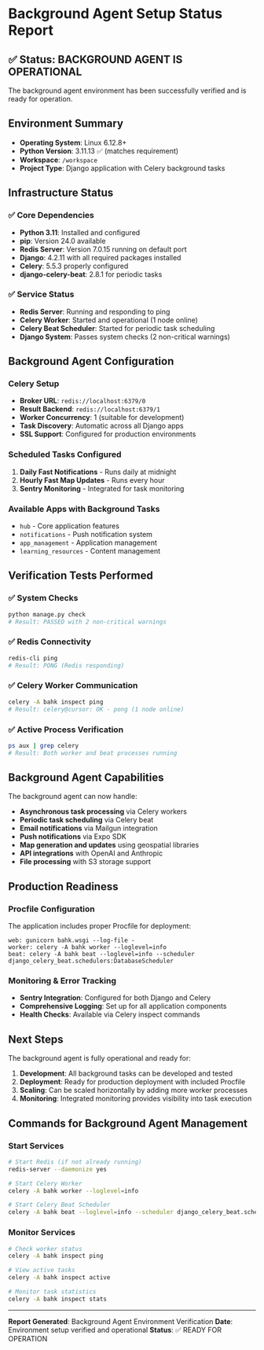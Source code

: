 # Background Agent Setup Status Report

## ✅ Status: BACKGROUND AGENT IS OPERATIONAL

The background agent environment has been successfully verified and is ready for operation.

## Environment Summary

- **Operating System**: Linux 6.12.8+
- **Python Version**: 3.11.13 ✅ (matches requirement)
- **Workspace**: `/workspace`
- **Project Type**: Django application with Celery background tasks

## Infrastructure Status

### ✅ Core Dependencies
- **Python 3.11**: Installed and configured
- **pip**: Version 24.0 available
- **Redis Server**: Version 7.0.15 running on default port
- **Django**: 4.2.11 with all required packages installed
- **Celery**: 5.5.3 properly configured
- **django-celery-beat**: 2.8.1 for periodic tasks

### ✅ Service Status
- **Redis Server**: Running and responding to ping
- **Celery Worker**: Started and operational (1 node online)
- **Celery Beat Scheduler**: Started for periodic task scheduling
- **Django System**: Passes system checks (2 non-critical warnings)

## Background Agent Configuration

### Celery Setup
- **Broker URL**: `redis://localhost:6379/0`
- **Result Backend**: `redis://localhost:6379/1`
- **Worker Concurrency**: 1 (suitable for development)
- **Task Discovery**: Automatic across all Django apps
- **SSL Support**: Configured for production environments

### Scheduled Tasks Configured
1. **Daily Fast Notifications** - Runs daily at midnight
2. **Hourly Fast Map Updates** - Runs every hour
3. **Sentry Monitoring** - Integrated for task monitoring

### Available Apps with Background Tasks
- `hub` - Core application features
- `notifications` - Push notification system
- `app_management` - Application management
- `learning_resources` - Content management

## Verification Tests Performed

### ✅ System Checks
```bash
python manage.py check
# Result: PASSED with 2 non-critical warnings
```

### ✅ Redis Connectivity
```bash
redis-cli ping
# Result: PONG (Redis responding)
```

### ✅ Celery Worker Communication
```bash
celery -A bahk inspect ping
# Result: celery@cursor: OK - pong (1 node online)
```

### ✅ Active Process Verification
```bash
ps aux | grep celery
# Result: Both worker and beat processes running
```

## Background Agent Capabilities

The background agent can now handle:
- **Asynchronous task processing** via Celery workers
- **Periodic task scheduling** via Celery beat
- **Email notifications** via Mailgun integration
- **Push notifications** via Expo SDK
- **Map generation and updates** using geospatial libraries
- **API integrations** with OpenAI and Anthropic
- **File processing** with S3 storage support

## Production Readiness

### Procfile Configuration
The application includes proper Procfile for deployment:
```
web: gunicorn bahk.wsgi --log-file -
worker: celery -A bahk worker --loglevel=info
beat: celery -A bahk beat --loglevel=info --scheduler django_celery_beat.schedulers:DatabaseScheduler
```

### Monitoring & Error Tracking
- **Sentry Integration**: Configured for both Django and Celery
- **Comprehensive Logging**: Set up for all application components
- **Health Checks**: Available via Celery inspect commands

## Next Steps

The background agent is fully operational and ready for:
1. **Development**: All background tasks can be developed and tested
2. **Deployment**: Ready for production deployment with included Procfile
3. **Scaling**: Can be scaled horizontally by adding more worker processes
4. **Monitoring**: Integrated monitoring provides visibility into task execution

## Commands for Background Agent Management

### Start Services
```bash
# Start Redis (if not already running)
redis-server --daemonize yes

# Start Celery Worker
celery -A bahk worker --loglevel=info

# Start Celery Beat Scheduler
celery -A bahk beat --loglevel=info --scheduler django_celery_beat.schedulers:DatabaseScheduler
```

### Monitor Services
```bash
# Check worker status
celery -A bahk inspect ping

# View active tasks
celery -A bahk inspect active

# Monitor task statistics
celery -A bahk inspect stats
```

---

**Report Generated**: Background Agent Environment Verification
**Date**: Environment setup verified and operational
**Status**: ✅ READY FOR OPERATION